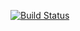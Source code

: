 [![Build Status](https://travis-ci.org/nadako/shared-logic.svg?branch=master)](https://travis-ci.org/nadako/shared-logic)
